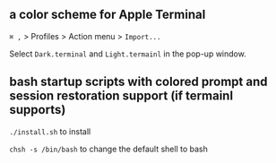 ## a color scheme for Apple Terminal
`⌘ ,` > Profiles > Action menu > `Import...`

Select `Dark.terminal` and `Light.termainl` in the pop-up window.

## bash startup scripts with colored prompt and session restoration support (if termainl supports)
`./install.sh` to install

`chsh -s /bin/bash` to change the default shell to bash
